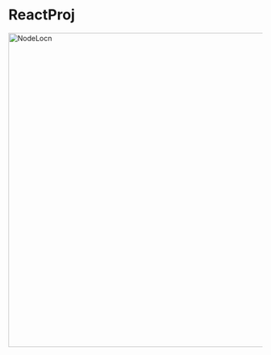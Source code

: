 # ReactProj

<img width="623" alt="NodeLocn" src="https://user-images.githubusercontent.com/33363003/230944300-0ae567d7-c6b7-47ef-b7c3-7ff90d89f06c.png">
